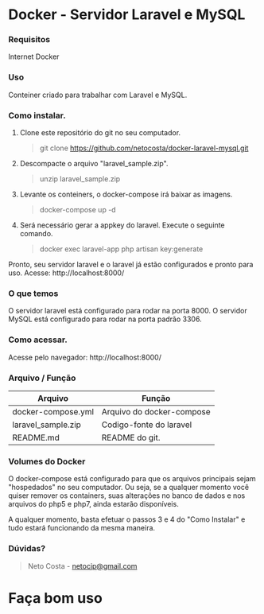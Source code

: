 # Docker - Servidor Laravel e MySQL

### Requisitos

Internet
Docker

### Uso

Conteiner criado para trabalhar com Laravel e MySQL.

### Como instalar.

1. Clone este repositório do git no seu computador.

   > git clone https://github.com/netocosta/docker-laravel-mysql.git

2. Descompacte o arquivo "laravel_sample.zip".

   > unzip laravel_sample.zip

3. Levante os conteiners, o docker-compose irá baixar as imagens.

   > docker-compose up -d

4. Será necessário gerar a appkey do laravel. Execute o seguinte comando.

   > docker exec laravel-app php artisan key:generate

Pronto, seu servidor laravel e o laravel já estão configurados e pronto para uso.
Acesse: http://localhost:8000/

### O que temos

O servidor laravel está configurado para rodar na porta 8000.
O servidor MySQL está configurado para rodar na porta padrão 3306.

### Como acessar.

Acesse pelo navegador: http://localhost:8000/

### Arquivo / Função

| Arquivo            | Função                    |
| ------------------ | ------------------------- |
| docker-compose.yml | Arquivo do docker-compose |
| laravel_sample.zip | Codigo-fonte do laravel   |
| README.md          | README do git.            |

### Volumes do Docker

O docker-compose está configurado para que os arquivos principais sejam "hospedados" no seu computador. Ou seja, se a qualquer momento você quiser remover os containers, suas alterações no banco de dados e nos arquivos do php5 e php7, ainda estarão disponíveis.

A qualquer momento, basta efetuar o passos 3 e 4 do "Como Instalar" e tudo estará funcionando da mesma maneira.

### Dúvidas?

> Neto Costa - netocjp@gmail.com

# Faça bom uso
